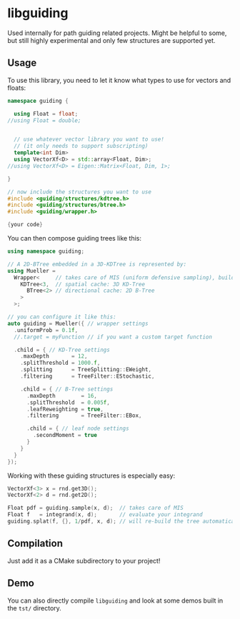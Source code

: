 # libguiding
Used internally for path guiding related projects.
Might be helpful to some, but still highly experimental and only few structures are supported yet.

## Usage
To use this library, you need to let it know what types to use for vectors and floats:

```c++
namespace guiding {

  using Float = float;
//using Float = double;


  // use whatever vector library you want to use!
  // (it only needs to support subscripting)
  template<int Dim>
  using VectorXf<D> = std::array<Float, Dim>;
//using VectorXf<D> = Eigen::Matrix<Float, Dim, 1>;

}

// now include the structures you want to use
#include <guiding/structures/kdtree.h>
#include <guiding/structures/btree.h>
#include <guiding/wrapper.h>

{your code}
```

You can then compose guiding trees like this:

```c++
using namespace guiding;

// A 2D-BTree embedded in a 3D-KDTree is represented by:
using Mueller =
  Wrapper<     // takes care of MIS (uniform defensive sampling), building and target function
    KDTree<3,  // spatial cache: 3D KD-Tree
      BTree<2> // directional cache: 2D B-Tree
    >
  >;

// you can configure it like this:
auto guiding = Mueller({ // wrapper settings
  .uniformProb = 0.1f,
  //.target = myFunction // if you want a custom target function

  .child = { // KD-Tree settings
    .maxDepth       = 12,
    .splitThreshold = 1000.f,
    .splitting      = TreeSplitting::EWeight,
    .filtering      = TreeFilter::EStochastic,

    .child = { // B-Tree settings
      .maxDepth        = 16,
      .splitThreshold  = 0.005f,
      .leafReweighting = true,
      .filtering       = TreeFilter::EBox,

      .child = { // leaf node settings
        .secondMoment = true
      }
    }
  }
});
```

Working with these guiding structures is especially easy:

```c++
VectorXf<3> x = rnd.get3D();
VectorXf<2> d = rnd.get2D();

Float pdf = guiding.sample(x, d);  // takes care of MIS
Float f   = integrand(x, d);       // evaluate your integrand
guiding.splat(f, {}, 1/pdf, x, d); // will re-build the tree automatically once enough samples have been accumulated
```

## Compilation
Just add it as a CMake subdirectory to your project!

## Demo
You can also directly compile `libguiding` and look at some demos
built in the `tst/` directory.
